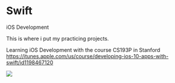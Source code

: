 # Swift
iOS Development

This is where i put my practicing projects.

Learning iOS Development with the course CS193P in Stanford
https://itunes.apple.com/us/course/developing-ios-10-apps-with-swift/id1198467120

<img src="file:///Users/Stanley/Downloads/ezgif.com-video-to-gif.gif">
